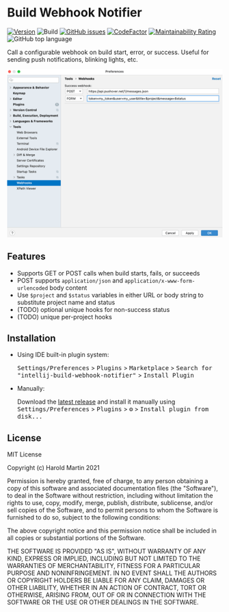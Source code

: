 # Build Webhook Notifier

[![Version](https://img.shields.io/jetbrains/plugin/v/me.haroldmartin.intellijbuildwebhooknotifier.svg)](https://plugins.jetbrains.com/plugin/PLUGIN_ID)
![Build](https://github.com/hbmartin/intellij-build-webhook-notifier/workflows/Build/badge.svg)
[![GitHub issues](https://img.shields.io/github/issues/hbmartin/intellij-build-webhook-notifier)](https://github.com/hbmartin/intellij-build-webhook-notifier/issues)
[![CodeFactor](https://www.codefactor.io/repository/github/hbmartin/intellij-build-webhook-notifier/badge)](https://www.codefactor.io/repository/github/hbmartin/intellij-build-webhook-notifier)
[![Maintainability Rating](https://sonarcloud.io/api/project_badges/measure?project=hbmartin_intellij-build-webhook-notifier&metric=sqale_rating)](https://sonarcloud.io/dashboard?id=hbmartin_intellij-build-webhook-notifier)
![GitHub top language](https://img.shields.io/github/languages/top/hbmartin/intellij-build-webhook-notifier?color=FA8A0C)

<!-- Plugin description -->
Call a configurable webhook on build start, error, or success. Useful for sending push notifications, blinking lights, etc.
<!-- Plugin description end -->

![Demo Screenshot](media/screenshot.png)

## Features
* Supports GET or POST calls when build starts, fails, or succeeds
* POST supports `application/json` and `application/x-www-form-urlencoded` body content
* Use `$project` and `$status` variables in either URL or body string to substitute project name and status
* (TODO) optional unique hooks for non-success status
* (TODO) unique per-project hooks

## Installation

- Using IDE built-in plugin system:
  
  <kbd>Settings/Preferences</kbd> > <kbd>Plugins</kbd> > <kbd>Marketplace</kbd> > <kbd>Search for "intellij-build-webhook-notifier"</kbd> >
  <kbd>Install Plugin</kbd>
  
- Manually:

  Download the [latest release](https://github.com/hbmartin/intellij-build-webhook-notifier/releases/latest) and install it manually using
  <kbd>Settings/Preferences</kbd> > <kbd>Plugins</kbd> > <kbd>⚙️</kbd> > <kbd>Install plugin from disk...</kbd>


## License

MIT License

Copyright (c) Harold Martin 2021

Permission is hereby granted, free of charge, to any person obtaining a copy
of this software and associated documentation files (the "Software"), to deal
in the Software without restriction, including without limitation the rights
to use, copy, modify, merge, publish, distribute, sublicense, and/or sell
copies of the Software, and to permit persons to whom the Software is
furnished to do so, subject to the following conditions:

The above copyright notice and this permission notice shall be included in all
copies or substantial portions of the Software.

THE SOFTWARE IS PROVIDED "AS IS", WITHOUT WARRANTY OF ANY KIND, EXPRESS OR
IMPLIED, INCLUDING BUT NOT LIMITED TO THE WARRANTIES OF MERCHANTABILITY,
FITNESS FOR A PARTICULAR PURPOSE AND NONINFRINGEMENT. IN NO EVENT SHALL THE
AUTHORS OR COPYRIGHT HOLDERS BE LIABLE FOR ANY CLAIM, DAMAGES OR OTHER
LIABILITY, WHETHER IN AN ACTION OF CONTRACT, TORT OR OTHERWISE, ARISING FROM,
OUT OF OR IN CONNECTION WITH THE SOFTWARE OR THE USE OR OTHER DEALINGS IN THE
SOFTWARE.
